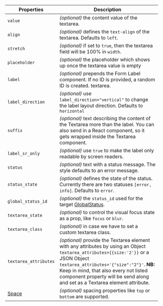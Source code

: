 | Properties                                      | Description                                                                                                                                                                                                                                                                                                |
| ----------------------------------------------- | ---------------------------------------------------------------------------------------------------------------------------------------------------------------------------------------------------------------------------------------------------------------------------------------------------------- |
| `value`                                         | _(optional)_ the content value of the textarea.                                                                                                                                                                                                                                                            |
| `align`                                         | _(optional)_ defines the `text-align` of the textarea. Defaults to `left`.                                                                                                                                                                                                                                 |
| `stretch`                                       | _(optional)_ if set to `true`, then the textarea field will be 100% in `width`.                                                                                                                                                                                                                            |
| `placeholder`                                   | _(optional)_ the placeholder which shows up once the textarea value is empty                                                                                                                                                                                                                               |
| `label`                                         | _(optional)_ prepends the Form Label component. If no ID is provided, a random ID is created. textarea.                                                                                                                                                                                                    |
| `label_direction`                               | _(optional)_ use `label_direction="vertical"` to change the label layout direction. Defaults to `horizontal`                                                                                                                                                                                               |
| `suffix`                                        | _(optional)_ text describing the content of the Textarea more than the label. You can also send in a React component, so it gets wrapped inside the Textarea component.                                                                                                                                    |
| `label_sr_only`                                 | _(optional)_ use `true` to make the label only readable by screen readers.                                                                                                                                                                                                                                 |
| `status`                                        | _(optional)_ text with a status message. The style defaults to an error message.                                                                                                                                                                                                                           |
| `status_state`                                  | _(optional)_ defines the state of the status. Currently there are two statuses `[error, info]`. Defaults to `error`.                                                                                                                                                                                       |
| `global_status_id`                              | _(optional)_ the `status_id` used for the target [GlobalStatus](/uilib/components/global-status).                                                                                                                                                                                                          |
| `textarea_state`                                | _(optional)_ to control the visual focus state as a prop, like `focus` or `blur`.                                                                                                                                                                                                                          |
| `textarea_class`                                | _(optional)_ in case we have to set a custom textarea class.                                                                                                                                                                                                                                               |
| `textarea_attributes`                           | _(optional)_ provide the Textarea element with any attributes by using an Object `textarea_attributes={{size:'2'}}` or a JSON Object `textarea_attributes='{"size":"2"}'`. **NB:** Keep in mind, that also every not listed component property will be send along and set as a Textarea element attribute. |
| [Space](/uilib/components/space#tab-properties) | _(optional)_ spacing properties like `top` or `bottom` are supported.                                                                                                                                                                                                                                      |
